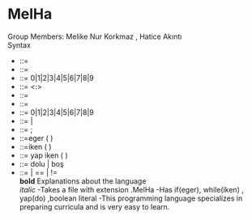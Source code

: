 # MelHa
Group Members: Melike Nur Korkmaz , Hatice Akıntı <br>
      Syntax <br>
* <derslik>             ::= <letter> <classrooomnumber> <br>
* <classroomnumber>     ::= <digit> <digit> <digit>
* <digit>               ::= 0|1|2|3|4|5|6|7|8|9
* <saat>                ::= <minutes> <:> <seconds>
* <minutes>             ::= <digit> <digit>
* <seconds>             ::= <digit> <digit>
* <digit>               ::= 0|1|2|3|4|5|6|7|8|9
* <char>                ::= <letter>  |  <digit>
* <empty statement>     ::= ;
* <eger>                ::=eger ( <expression> ) <statement>
* <iken statement>      ::=iken ( <expression> ) <statement>
* <yap  statement>      ::= yap <statement> iken (<expression> )
* <boolean literal>     ::= dolu | boş
* <equality expression> ::= <relational expression> | <equality expression> == <relational expression> | <equality expression> != <relational expression> <br>
  **bold** 
   Explanations about the language <br> 
   *italic*
  -Takes a file with extension .MelHa
  -Has if(eger), while(iken) , yap(do) ,boolean literal
  -This programming language specializes in preparing curricula and is very easy to learn.

